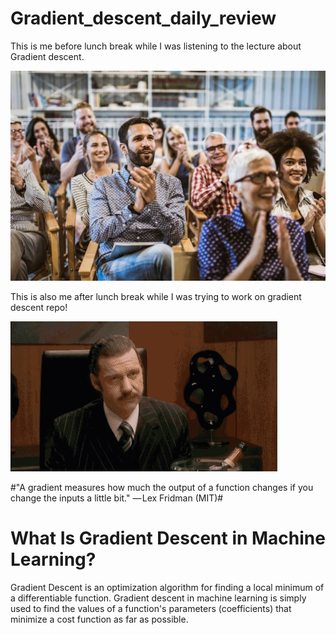 # Gradient_descent_daily_review

This is me before lunch break while I was listening to the lecture about Gradient descent.

![Gradient](https://github.com/parsakazempour/Gradient_descent_daily_review/blob/main/0%20BA_DE2Nr3Ohi5HhI.jpg)


This is also me after lunch break while I was trying to work on gradient descent repo!

![Gradient2](https://github.com/parsakazempour/Gradient_descent_daily_review/blob/main/jumping-out-of-window.gif)

















#"A gradient measures how much the output of a 
function changes if you change the inputs a little bit." — Lex Fridman (MIT)#





# What Is Gradient Descent in Machine Learning?

Gradient Descent is an optimization algorithm for finding a local minimum of a differentiable function. 
Gradient descent in machine learning is simply used to find the values of a function's parameters (coefficients) that minimize a cost function as far as possible.
